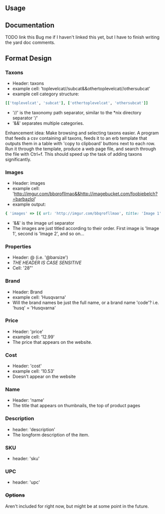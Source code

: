 ## Usage

## Documentation
TODO link this
Bug me if I haven't linked this yet, but I have to finish writing the yard doc comments.

## Format Design

### Taxons
- Header: taxons  
- example cell: 'toplevelcat//subcat&&othertoplevelcat//othersubcat'  
- example cell category structure:  
```ruby
[['toplevelcat', 'subcat'], ['othertoplevelcat', 'othersubcat']]
```
- '//' is the taxonomy path separator, similar to the *nix directory separator '/'  
- '&&' separates multiple categories.  

Enhancement idea: Make browsing and selecting taxons easier. A program that feeds a csv
containing all taxons, feeds it to an erb template that outputs them in a table
with 'copy to clipboard' buttons next to each row. Run it through the
template, produce a web page file, and search through the file with Ctrl+f.
This should speed up the task of adding taxons significantly.

### Images  
- Header: images  
- example cell: 'http://imgur.com/bbqrofllmao&&http://imagebucket.com/foobiebelch?=barbazlol'  
- example output:   
```ruby
{ 'images' => [{ url: 'http://imgur.com/bbqrofllmao', title: 'Image 1' }, { url: 'http://imagebucket.com/foobiebelch?=barbazlol', title: 'Image 2'}] }
```
- '&&' is the image url separator  
- The images are just titled according to their order. First image is 'Image 1', second is 'Image 2', and so on...

### Properties
- Header: @<properties-name> (i.e. '@barsize')
- *THE HEADER IS CASE SENSITIVE*
- Cell: '28"'

### Brand
- Header: Brand
- example cell: 'Husqvarna'
- Will the brand names be just the full name, or a brand name 'code'? i.e. 'husq' = 'Husqvarna'

### Price
- Header: 'price'
- example cell: '12.99'
- The price that appears on the website.

### Cost
- Header: 'cost'
- example cell: '10.53'
- Doesn't appear on the website

### Name
- Header: 'name'  
- The title that appears on thumbnails, the top of product pages

### Description
- header: 'description'
- The longform description of the item.

### SKU
- header: 'sku'

### UPC
- header: 'upc'

### ~~Options~~
Aren't included for right now, but might be at some point in the future.
